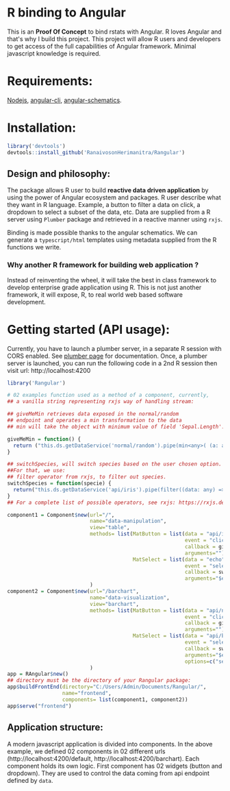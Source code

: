 # R binding to Angular
This is an **Proof Of Concept** to bind rstats with Angular. R loves Angular and that's why I build this project.
This project will allow R users and developers to get access of the full capabilities of Angular framework. Minimal javascript knowledge is required.

# Requirements:

[Nodejs](https://nodejs.org/en/download/), [angular-cli](https://angular.io/cli), [angular-schematics](https://blog.angular.io/schematics-an-introduction-dc1dfbc2a2b2).

# Installation:

```r
library('devtools')
devtools::install_github('RanaivosonHerimanitra/Rangular')
```


## Design and philosophy:

The package allows R user to build **reactive data driven application** by using the power of Angular ecosystem and packages. R user describe what they want in R language. Example, a button to filter a data on click, a dropdown to select a subset of the data, etc. Data are supplied from a R server using `Plumber` package and retrieved in a reactive manner using `rxjs`.

Binding is made possible thanks to the angular schematics.  We can generate a `typescript/html` templates using metadata supplied from the R functions we write.

### Why another R framework for building web application ?

Instead of reinventing the wheel, it will take the best in class framework to develop enterprise grade application using R. 
This is not just another framework, it will expose, R, to real world web based software development.

# Getting started (API usage):

Currently, you have to launch a plumber server, in a separate R session with CORS enabled. See [plumber page](https://www.rplumber.io/) for documentation. Once, a plumber server is launched, you can run the following code in a 2nd R session then visit url: http://localhost:4200

```r
library('Rangular')

# 02 examples function used as a method of a component, currently, 
## a vanilla string representing rxjs way of handling stream:

## giveMeMin retrieves data exposed in the normal/random 
## endpoint and operates a min transformation to the data
## min will take the object with minimum value of field 'Sepal.Length'.

giveMeMin = function() {
  return ("this.ds.getDataService('normal/random').pipe(min<any>( (a: any, b: any) => a['Sepal.Length'] < b['Sepal.Length'] ? -1 : 1)).subscribe((data: any) => this.data = data)")
}

## switchSpecies, will switch species based on the user chosen option. 
##For that, we use:
## filter operator from rxjs, to filter out species.
switchSpecies = function(specie) {
  return("this.ds.getDataService('api/iris').pipe(filter((data: any) => data['Species'] === specie)).subscribe((data: any) => this.data = data)")
}
## For a complete list of possible operators, see rxjs: https://rxjs.dev/api/operators

component1 = Component$new(url="/",
                           name="data-manipulation",
                           view="table",
                           methods= list(MatButton = list(data = "api/iris", 
                                                          event = "click",
                                                          callback = giveMeMin, 
                                                          arguments=""),
                                         MatSelect = list(data = "echo", 
                                                          event = "selectionChange",
                                                          callback = switchSpecies, 
                                                          arguments="$event"))
                           )
component2 = Component$new(url="/barchart",
                           name="data-visualization",
                           view="barchart",
                           methods= list(MatButton = list(data = "api/normal/random", 
                                                          event = "click",
                                                          callback = giveMeMin, 
                                                          arguments=""),
                                         MatSelect = list(data = "api/binomial/random", 
                                                          event = "selectionChange",
                                                          callback = switchSpecies, 
                                                          arguments="$event",
                                                          options=c("setosa","versicolor","virginica")))
                           )
app = RAngular$new()
## directory must be the directory of your Rangular package:
app$buildFrontEnd(directory="C:/Users/Admin/Documents/Rangular/", 
                  name="frontend", 
                  components= list(component1, component2))
app$serve("frontend")
```

## Application structure:

A modern javascript application is divided into components. In the above example, we defined 02 components in 02 different urls (http://localhost:4200/default, http://localhost:4200/barchart). Each component holds its own logic. First component has 02 widgets (button and dropdown). They are used to control the data coming from api endpoint defined by `data`.